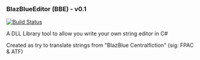 ### BlazBlueEditor (BBE) - v0.1
[![Build Status](https://travis-ci.org/ForumHulp/pageaddon.svg?branch=master)](http://vnx.uvnworks.com)

A DLL Library tool to allow you write your own string editor in C#

Created as try to translate strings from "BlazBlue Centralfiction" (sig: FPAC & ATF)
